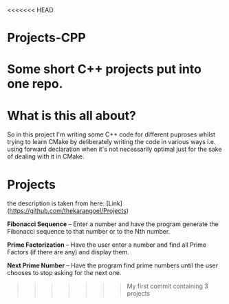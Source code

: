 <<<<<<< HEAD
# Projects-CPP
Some short C++ projects put into one repo. 
=======
# What is this all about?
So in this project I'm writing some C++ code for different puproses whilst trying to learn CMake 
by deliberately writing the code in various ways i.e. using forward declaration when 
it's not necessarily optimal just for the sake of dealing with it in CMake.

# Projects
the description is taken from here: [Link] (https://github.com/thekarangoel/Projects)

**Fibonacci Sequence** – Enter a number and have the program generate the Fibonacci sequence to that number or to the Nth number.

**Prime Factorization** – Have the user enter a number and find all Prime Factors (if there are any) and display them.

**Next Prime Number** – Have the program find prime numbers until the user chooses to stop asking for the next one.

>>>>>>> My first commit containing 3 projects
